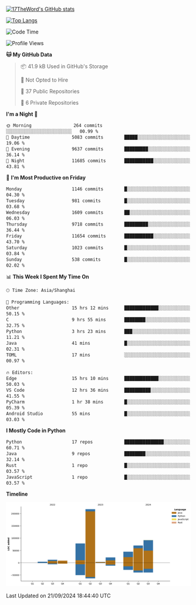 [![17TheWord's GitHub stats](https://github-readme-stats.vercel.app/api?username=17TheWord&count_private=true&show_icons=true)](https://github.com/anuraghazra/github-readme-stats)

[![Top Langs](https://github-readme-stats.vercel.app/api/top-langs/?username=17TheWord&layout=compact&hide=html)](https://github.com/anuraghazra/github-readme-stats)


<!--START_SECTION:waka-->
![Code Time](http://img.shields.io/badge/Code%20Time-441%20hrs%2058%20mins-blue)

![Profile Views](http://img.shields.io/badge/Profile%20Views-0-blue)

**🐱 My GitHub Data** 

> 📦 41.9 kB Used in GitHub's Storage 
 > 
> 🚫 Not Opted to Hire
 > 
> 📜 37 Public Repositories 
 > 
> 🔑 6 Private Repositories 
 > 
**I'm a Night 🦉** 

```text
🌞 Morning                264 commits         ░░░░░░░░░░░░░░░░░░░░░░░░░   00.99 % 
🌆 Daytime                5083 commits        █████░░░░░░░░░░░░░░░░░░░░   19.06 % 
🌃 Evening                9637 commits        █████████░░░░░░░░░░░░░░░░   36.14 % 
🌙 Night                  11685 commits       ███████████░░░░░░░░░░░░░░   43.81 % 
```
📅 **I'm Most Productive on Friday** 

```text
Monday                   1146 commits        █░░░░░░░░░░░░░░░░░░░░░░░░   04.30 % 
Tuesday                  981 commits         █░░░░░░░░░░░░░░░░░░░░░░░░   03.68 % 
Wednesday                1609 commits        ██░░░░░░░░░░░░░░░░░░░░░░░   06.03 % 
Thursday                 9718 commits        █████████░░░░░░░░░░░░░░░░   36.44 % 
Friday                   11654 commits       ███████████░░░░░░░░░░░░░░   43.70 % 
Saturday                 1023 commits        █░░░░░░░░░░░░░░░░░░░░░░░░   03.84 % 
Sunday                   538 commits         █░░░░░░░░░░░░░░░░░░░░░░░░   02.02 % 
```


📊 **This Week I Spent My Time On** 

```text
🕑︎ Time Zone: Asia/Shanghai

💬 Programming Languages: 
Other                    15 hrs 12 mins      █████████████░░░░░░░░░░░░   50.15 % 
C                        9 hrs 55 mins       ████████░░░░░░░░░░░░░░░░░   32.75 % 
Python                   3 hrs 23 mins       ███░░░░░░░░░░░░░░░░░░░░░░   11.21 % 
Java                     41 mins             █░░░░░░░░░░░░░░░░░░░░░░░░   02.31 % 
TOML                     17 mins             ░░░░░░░░░░░░░░░░░░░░░░░░░   00.97 % 

🔥 Editors: 
Edge                     15 hrs 10 mins      █████████████░░░░░░░░░░░░   50.03 % 
VS Code                  12 hrs 36 mins      ██████████░░░░░░░░░░░░░░░   41.55 % 
PyCharm                  1 hr 38 mins        █░░░░░░░░░░░░░░░░░░░░░░░░   05.39 % 
Android Studio           55 mins             █░░░░░░░░░░░░░░░░░░░░░░░░   03.03 % 
```

**I Mostly Code in Python** 

```text
Python                   17 repos            ███████████████░░░░░░░░░░   60.71 % 
Java                     9 repos             ████████░░░░░░░░░░░░░░░░░   32.14 % 
Rust                     1 repo              █░░░░░░░░░░░░░░░░░░░░░░░░   03.57 % 
JavaScript               1 repo              █░░░░░░░░░░░░░░░░░░░░░░░░   03.57 % 
```



**Timeline**

![Lines of Code chart](https://raw.githubusercontent.com/17TheWord/17TheWord/main/assets/bar_graph.png)


 Last Updated on 21/09/2024 18:44:40 UTC
<!--END_SECTION:waka-->
